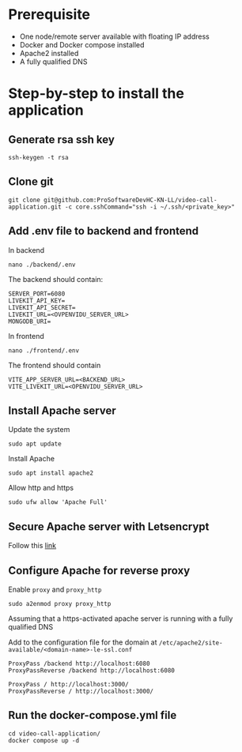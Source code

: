 # Prerequisite
- One node/remote server available with floating IP address
- Docker and Docker compose installed
- Apache2 installed
- A fully qualified DNS


# Step-by-step to install the application
## Generate rsa ssh key
```
ssh-keygen -t rsa
```

## Clone git
```
git clone git@github.com:ProSoftwareDevHC-KN-LL/video-call-application.git -c core.sshCommand="ssh -i ~/.ssh/<private_key>"
```

## Add .env file to backend and frontend
In backend
```
nano ./backend/.env
```

The backend should contain:
```
SERVER_PORT=6080
LIVEKIT_API_KEY=
LIVEKIT_API_SECRET=
LIVEKIT_URL=<OVPENVIDU_SERVER_URL>
MONGODB_URI=
```

In frontend
```
nano ./frontend/.env
```

The frontend should contain
```
VITE_APP_SERVER_URL=<BACKEND_URL>
VITE_LIVEKIT_URL=<OPENVIDU_SERVER_URL>
```

## Install Apache server
Update the system
```
sudo apt update
```
Install Apache
```
sudo apt install apache2
```
Allow http and https
```
sudo ufw allow 'Apache Full'
```

## Secure Apache server with Letsencrypt
Follow this [link](https://www.digitalocean.com/community/tutorials/how-to-secure-apache-with-let-s-encrypt-on-ubuntu)

## Configure Apache for reverse proxy
Enable `proxy` and `proxy_http`
```
sudo a2enmod proxy proxy_http
```

Assuming that a https-activated apache server is running with a fully qualified DNS

Add to the configuration file for the domain at `/etc/apache2/site-available/<domain-name>-le-ssl.conf`
```
ProxyPass /backend http://localhost:6080
ProxyPassReverse /backend http://localhost:6080

ProxyPass / http://localhost:3000/
ProxyPassReverse / http://localhost:3000/
```

## Run the docker-compose.yml file
```
cd video-call-application/
docker compose up -d
```

